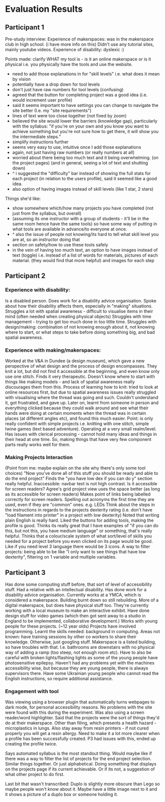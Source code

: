 # Evaluation Results
## Participant 1 
Pre-study interview:
Experience of makerspaces: was in the makerspace club in high school. (i have more info on this) 
Didn't use any tutorial sites, mainly youtube videos. 
Experience of disability: dyslexic :) 

Points made: clarify WHAT my tool is - is it an online makerspace or is it physical i.e. you physically have the tools and use the website. 
- need to add those explanations in for "skill levels" i.e. what does it mean by vision 
- potentially have a drop down for tool levels
- don't just have raw numbers for tool levels (confusing)
- agreed that the button for completing project was a good idea (i.e. would increment user profile)
- said it seems important to have settings you can change to navigate the site better (I.e. my "site requirements")
- lines of text were too close together (not fixed by zoom)
- believed the site would lower the barriers (knowledge gap), particularly with the syllabus: "if you're on your own and you know you want to achieve something but you're not sure how to get there, it will show you the intermediate steps."
- simplify instructions further
- seems very easy to use, intuitive once I add those explanations 
- again, not just having raw numbers (or really numbers at all)
- worried about there being too much text and it being overwhelming. (on the project pages) (and in general, seeing a lot of text and shutting down)
- ^ i suggested the "difficulty" bar instead of showing the full stats for each project (in relation to the users profile), said it seemed like a good idea. 
- also option of having images instead of skill levels (like 1 star, 2 stars)

Things she'd like:
- show somewhere which/how many projects you have completed (not just from the syllabus, but overall)
- (assuming its one instructor with a group of students - it'll be in the same room hence have the same tools) so have some way of putting in what tools are available in advance/to everyone at once. 
- ^ also the issue of people not knowing/its hard to tell what skill level you are at, so an instructor doing that 
- section on safety/how to use these tools safely 
- in the vein of having too much text, an option to have images instead of text (toggle) i.e. instead of a list of words for materials, pictures of each material. (they would find that more helpful) and images for each step

## Participant 2
### Experience with disability: 
Is a disabled person. Does work for a disability advice organisation. 
Spoke about how their disability affects them, especially in "making" situations.
Struggles a lot with spatial awareness - difficult to visualise items in their mind (often needed when creating physical objects) 
Struggles with time management - trying to get too much done in too little time. 
Struggles with design/making: combination of not knowing enough about it, not knowing where to start, or what steps to take before doing something big, and bad spatial awareness. 

### Experience with making/makerspaces:
Worked at the V&A in Dundee (a design museum), which gave a new perspective of what design and the process of design encompasses. 
They knit a lot, but did not find it accessible at the beginning, and even know only use one stitch. Finds it very therapeutic. 
Doesn't know where to start with things like making models - and lack of spatial awareness really discourages them from this.
Process of learning how to knit: tried to look at online resources first, but due to spatial awareness issues really struggled with visualising where the thread was going and such. Couldn't understand it, got frustrated, and gave up. 
Later on, learnt from someone in person and everything clicked because they could walk around and see what their hands were doing at certain moments when the thread was in certain places (at different angles etc), and found this much easier. 
Point: is only really confident with simple projects i.e. knitting with one stitch, simple twine games (text based adventure). Operating at a very small realm/level. 
Has issues with clerical processing - cannot hold many ideas and things in their head at one time. So, making things that have very few component parts really works well for them. 
### Making Projects Interaction
(Point from me: maybe explain on the site why there's only some tool choices)
"Now you've done all of this stuff you should be ready and able to do the end project"
Finds the "you have low dex if you can do y" section really helpful.
Inaccessible: navbar text is not high contrast.
Is it accessible for screen readers?
Agree's grid project view uses the space better (as long as its accessible for screen readers)
Makes point of links being labelled correctly for screen readers.
Spelling out acronyms the first time they are used, even if they are "common" ones. e.g. LEDs
Think about the steps in the instructions in regards to the projects dexterity rating (i.e. don't have "load filament into printer" in a project with low dexterity)
Noted that writing plain English is really hard.
Liked the buttons for adding tools, making the profile is good. Thinks its really great that I have examples of "if you can do this, but not this, you have medium language" or something, that's really helpful. 
Thinks that a colour/scale system of what sort/level of skills you needed for a project before you even clicked on its page would be good. Like if you need level 3 language there would be 3 icons. 
A way to filter projects: being able to be like "I only want to see things that have low dexterity", filtering on 1 variable and multiple variables. 

## Participant 3
Has done some computing stuff before, that sort of level of accessibility stuff. 
Had a relative with an intellectual disability. 
Has done work for a disability advice organisation. 
Currently works at a YMCA, which is considered a makerspace. Building burnt down so still rebuilding. More of a digital makerspace, but does have physical stuff too.
They're currently working with a local museum to make an interactive exhibit. 
Have done design stuff for video games (which then got sent away to a studio in England to be implemented, collaborative development.)
Works with young people for these projects. (~12 year olds)
Projects have involved programming. 
Learnt the skills needed: background in computing. Areas not known: have training sessions by other co workers to share their knowledge. 
Otherwise, just googling stuff. 
Makerspace is a listed building, so have troubles with that. I.e. bathrooms are downstairs with no physical way of adding a ramp (too steep, not enough room etc). Have to also be careful with broken lights/flashing lights as some of the young people have photosensitive epilepsy. 
Haven't had any problems yet with the machines accessibility wise, but because they are young people, there is always supervisors there. 
Have some Ukrainian young people who cannot read the English instructions, so require additional assistance. 

### Engagement with tool 
Was viewing using a browser plugin that automatically turns webpages to dark mode, for personal accessibility reasons. No problems with the site were found with this during the experiment. 
Was also using a screen reader/word highlighter. 
Said that the projects were the sort of things they'd do at their makerspace. 
Other than filing, which presents a health hazard - microplastics in lungs.
Also stay away from resin printers - if not cured properly you will get a resin allergy. 
Need to make it a lot more clearer when a profile has been successfully created. P3 had issues with this, ended up creating the profile twice. 

Says automated syllabus is the most standout thing. 
Would maybe like if there was a way to filter the list of projects for the end project selection. Similar things together. Or just alphabetical. 
Doing something that displays on the projects page if its current achievable. Or if its not, a suggestion of what other project to do first. 

Last bit that wasn't transcribed:
Duplo is slightly more obscure than Lego so maybe people won't know about it. Maybe have a little image next to it and it shows a picture of a duplo box or someone holding it. 